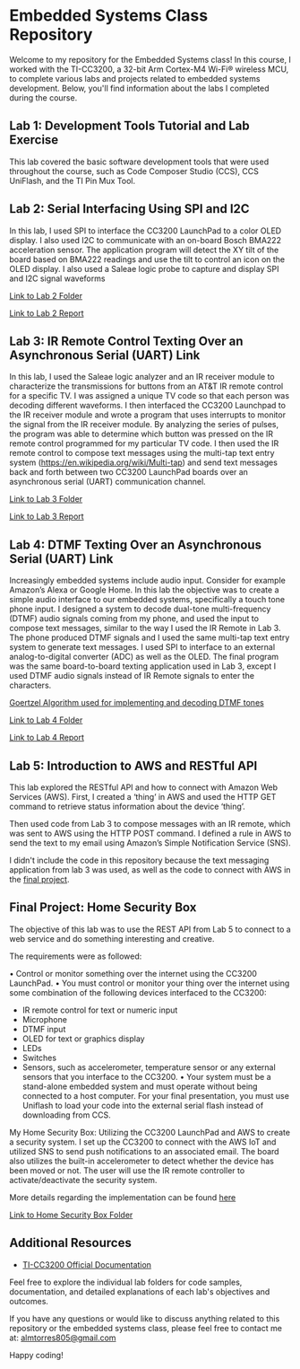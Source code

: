 # Embedded Systems Class Repository

Welcome to my repository for the Embedded Systems class! In this course, I worked with the TI-CC3200, a 32-bit Arm Cortex-M4 Wi-Fi® wireless MCU, to complete various labs and projects related to embedded systems development. Below, you'll find information about the labs I completed during the course.

## Lab 1: Development Tools Tutorial and Lab Exercise
This lab covered the basic software development tools that were used throughout the course, such as Code Composer Studio (CCS), CCS UniFlash, and the TI Pin Mux Tool.

## Lab 2: Serial Interfacing Using SPI and I2C

In this lab, I used SPI to interface the CC3200 LaunchPad to a color OLED display. I also used I2C to communicate with an on-board Bosch BMA222 acceleration sensor. The application program will detect the XY tilt of the board based on BMA222 readings and use the tilt to control an icon on the OLED display. I also used a Saleae logic probe to capture and display SPI and I2C signal waveforms

[Link to Lab 2 Folder](https://github.com/almtorres805/eec172/tree/main/Lab2_Ball_Movement_Display)

[Link to Lab 2 Report](https://github.com/almtorres805/eec172/blob/main/Lab2_Ball_Movement_Display/Lab2Report.pdf)

## Lab 3: IR Remote Control Texting Over an Asynchronous Serial (UART) Link

In this lab, I used the Saleae logic analyzer and an IR receiver module to characterize the 
transmissions for buttons from an AT&T IR remote control for a specific TV. I was assigned a 
unique TV code so that each person was decoding different waveforms. I then interfaced the CC3200 
Launchpad to the IR receiver module and wrote a program that uses interrupts to monitor the signal from the IR 
receiver module. By analyzing the series of pulses, the program was able to determine which button was 
pressed on the IR remote control programmed for my particular TV code. I then used the IR remote
control to compose text messages using the multi-tap text entry system (https://en.wikipedia.org/wiki/Multi-tap) 
and send text messages back and forth between two CC3200 LaunchPad boards over an asynchronous serial 
(UART) communication channel.

[Link to Lab 3 Folder](https://github.com/almtorres805/eec172/tree/main/lab3_Test_Messaging)

[Link to Lab 3 Report](https://github.com/almtorres805/eec172/tree/main/lab3_Test_Messaging/Lab3Report.pdf)

## Lab 4: DTMF Texting Over an Asynchronous Serial (UART) Link

Increasingly embedded systems include audio input. Consider for example Amazon’s Alexa or 
Google Home. In this lab the objective was to create a simple audio interface to our embedded systems, specifically a touch tone phone input. I designed a system to decode dual-tone multi-frequency (DTMF) audio signals coming from my phone, and used the input to compose text messages, similar to the way I used the IR Remote in 
Lab 3. The phone produced DTMF signals and I used the same multi-tap text entry system to 
generate text messages. I used SPI to interface to an external analog-to-digital converter (ADC) as well as the OLED. 
The final program was the same board-to-board texting application used in Lab 3, except I used DTMF 
audio signals instead of IR Remote signals to enter the characters.

[Goertzel Algorithm used for implementing and decoding DTMF tones](https://en.wikipedia.org/wiki/Goertzel_algorithm)

[Link to Lab 4 Folder](https://github.com/almtorres805/eec172/tree/main/lab4_DTMF_Text_Messaging)

[Link to Lab 4 Report](https://github.com/almtorres805/eec172/blob/main/lab4_DTMF_Text_Messaging/Lab%204%20Report.pdf)

## Lab 5: Introduction to AWS and RESTful API
This lab explored the RESTful API and how to connect with Amazon Web Services (AWS). First, I 
created a ‘thing’ in AWS and used the HTTP GET command to retrieve status information about the device ‘thing’. 

Then used code from Lab 3 to compose messages with an IR remote, which was sent to AWS 
using the HTTP POST command. I defined a rule in AWS to send the text to my email using Amazon’s 
Simple Notification Service (SNS).

I didn't include the code in this repository because the text messaging application from lab 3 was used, as well as the code to connect with AWS in the [final project](https://github.com/almtorres805/eec172/tree/main/Home_Security_Box).

## Final Project: Home Security Box
The objective of this lab was to use the REST API from Lab 5 to connect to a web service and do something interesting and creative.

The requirements were as followed: 

• Control or monitor something over the internet using the CC3200 LaunchPad.
• You must control or monitor your thing over the internet using some combination of the following
devices interfaced to the CC3200:
- IR remote control for text or numeric input
- Microphone
- DTMF input
- OLED for text or graphics display
- LEDs
- Switches
- Sensors, such as accelerometer, temperature sensor or any external sensors that you interface to
the CC3200.
• Your system must be a stand-alone embedded system and must operate without being connected to a
host computer. For your final presentation, you must use Uniflash to load your code into the external
serial flash instead of downloading from CCS.

My Home Security Box: Utilizing the CC3200 LaunchPad and AWS to create a security system. I set up the CC3200 to connect with the AWS IoT and utilized SNS to send push notifications to an associated email. The board also utilizes the built-in accelerometer to detect whether the device has been moved or not. The user will use the IR remote controller to activate/deactivate the security system.

More details regarding the implementation can be found [here](https://github.com/almtorres805/eec172/blob/main/Home_Security_Box/HomeSecurityBox_Report.pdf)

[Link to Home Security Box Folder](https://github.com/almtorres805/eec172/tree/main/Home_Security_Box)
## Additional Resources

- [TI-CC3200 Official Documentation](https://www.ti.com/product/CC3200)

Feel free to explore the individual lab folders for code samples, documentation, and detailed explanations of each lab's objectives and outcomes.

If you have any questions or would like to discuss anything related to this repository or the embedded systems class, please feel free to contact me at: almtorres805@gmail.com

Happy coding!
